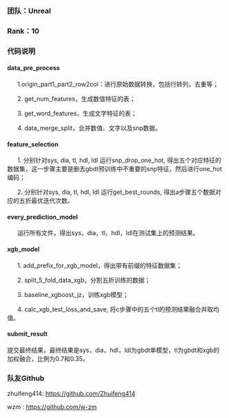 ###  团队：Unreal	

###  Rank：10


### 代码说明


#### data_pre_process

&nbsp;&nbsp;&nbsp;&nbsp;&nbsp;&nbsp;1.origin_part1_part2_row2col：进行原始数据转换，包括行转列，去重等；

&nbsp;&nbsp;&nbsp;&nbsp;&nbsp;&nbsp;2. get_num_features，生成数值特征的表；

&nbsp;&nbsp;&nbsp;&nbsp;&nbsp;&nbsp;3. get_word_features，生成文字特征的表；

&nbsp;&nbsp;&nbsp;&nbsp;&nbsp;&nbsp;4. data_merge_split，合并数值、文字以及snp数据。


#### feature_selection

&nbsp;&nbsp;&nbsp;&nbsp;&nbsp;&nbsp;1. 分别针对sys, dia, tl, hdl, ldl 运行snp_drop_one_hot, 得出五个对应特征的数据集，这一步骤主要是删去gbdt预训练中不重要的snp特征，然后进行one_hot编码；

&nbsp;&nbsp;&nbsp;&nbsp;&nbsp;&nbsp;2. 分别针对sys, dia, tl, hdl, ldl 运行get_best_rounds, 得出a步骤五个数据对应的五折最优迭代次数。

#### every_prediction_model

&nbsp;&nbsp;&nbsp;&nbsp;&nbsp;&nbsp;运行所有文件，得出sys，dia，tl，hdl，ldl在测试集上的预测结果。

#### xgb_model

&nbsp;&nbsp;&nbsp;&nbsp;&nbsp;&nbsp;1. add_prefix_for_xgb_model，得出带有前缀的特征数据集；

&nbsp;&nbsp;&nbsp;&nbsp;&nbsp;&nbsp;2. split_5_fold_data_xgb，分割五折训练的数据；

&nbsp;&nbsp;&nbsp;&nbsp;&nbsp;&nbsp;3. baseline_xgboost_jz，训练xgb模型；

&nbsp;&nbsp;&nbsp;&nbsp;&nbsp;&nbsp;4. calc_xgb_test_loss_and_save, 将c步骤中的五个tl的预测结果融合并取均值。
   

####  submit_result
提交最终结果，最终结果是sys，dia，hdl，ldl为gbdt单模型，tl为gbdt和xgb的加权融合，比例为0.7和0.35。

### 队友Github
zhuifeng414: https://github.com/Zhuifeng414

   wzm	   : https://github.com/w-zm

